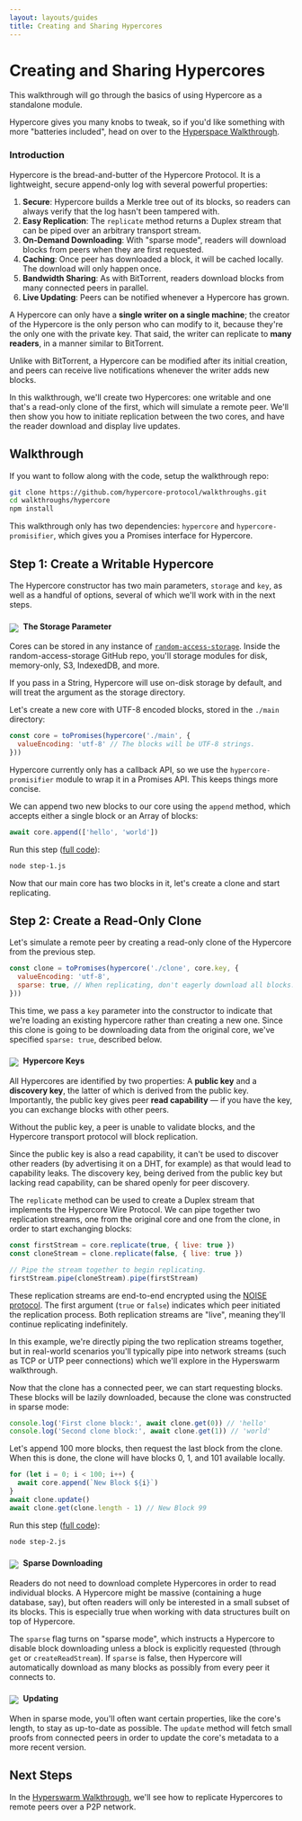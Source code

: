 ```yaml
---
layout: layouts/guides
title: Creating and Sharing Hypercores
---
```


# Creating and Sharing Hypercores

This walkthrough will go through the basics of using Hypercore as a standalone module. 

<div class="info-aside" markdown="1">

Hypercore gives you many knobs to tweak, so if you'd like something with more "batteries included", head on over to the [Hyperspace Walkthrough](../../getting-started/hyperspace/).

</div>

### Introduction

Hypercore is the bread-and-butter of the Hypercore Protocol. It is a lightweight, secure append-only log with several powerful properties:
1. __Secure__: Hypercore builds a Merkle tree out of its blocks, so readers can always verify that the log hasn't been tampered with. 
2. __Easy Replication__: The `replicate` method returns a Duplex stream that can be piped over an arbitrary transport stream.
3. __On-Demand Downloading__: With "sparse mode", readers will download blocks from peers when they are first requested. 
4. __Caching__: Once peer has downloaded a block, it will be cached locally. The download will only happen once.
5. __Bandwidth Sharing__: As with BitTorrent, readers download blocks from many connected peers in parallel.
6. __Live Updating__: Peers can be notified whenever a Hypercore has grown.

A Hypercore can only have a __single writer on a single machine__; the creator of the Hypercore is the only person who can modify to it, because they're the only one with the private key. That said, the writer can replicate to __many readers__, in a manner similar to BitTorrent.

Unlike with BitTorrent, a Hypercore can be modified after its initial creation, and peers can receive live notifications whenever the writer adds new blocks.

In this walkthrough, we'll create two Hypercores: one writable and one that's a read-only clone of the first, which will simulate a remote peer. We'll then show you how to initiate replication between the two cores, and have the reader download and display live updates.

## Walkthrough

If you want to follow along with the code, setup the walkthrough repo:

```bash
git clone https://github.com/hypercore-protocol/walkthroughs.git
cd walkthroughs/hypercore
npm install
```

This walkthrough only has two dependencies: `hypercore` and `hypercore-promisifier`, which gives you a Promises interface for Hypercore.

## Step 1: Create a Writable Hypercore 

The Hypercore constructor has two main parameters, `storage` and `key`, as well as a handful of options, several of which we'll work with in the next steps.

<div class="info-aside" markdown="1">

#### <img src="../../../images/icons8/info-24.png"> The Storage Parameter

Cores can be stored in any instance of [`random-access-storage`](https://github.com/random-access-storage). Inside the random-access-storage GitHub repo, you'll storage modules for disk, memory-only, S3, IndexedDB, and more.

If you pass in a String, Hypercore will use on-disk storage by default, and will treat the argument as the storage directory.

</div>

Let's create a new core with UTF-8 encoded blocks, stored in the `./main` directory:
```js
const core = toPromises(hypercore('./main', {
  valueEncoding: 'utf-8' // The blocks will be UTF-8 strings.
}))
```

Hypercore currently only has a callback API, so we use the `hypercore-promisifier` module to wrap it in a Promises API. This keeps things more concise.

We can append two new blocks to our core using the `append` method, which accepts either a single block or an Array of blocks:

```js
await core.append(['hello', 'world'])
```

Run this step (<a href="https://github.com/hypercore-protocol/walkthroughs/blob/main/hypercore/step-1.js" class="external" title="full code">full code</a>):

```bash
node step-1.js
```

Now that our main core has two blocks in it, let's create a clone and start replicating.

## Step 2: Create a Read-Only Clone

Let's simulate a remote peer by creating a read-only clone of the Hypercore from the previous step. 
```js
const clone = toPromises(hypercore('./clone', core.key, {
  valueEncoding: 'utf-8',
  sparse: true, // When replicating, don't eagerly download all blocks.
}))
```

This time, we pass a `key` parameter into the constructor to indicate that we're loading an existing hypercore rather than creating a new one.
Since this clone is going to be downloading data from the original core, we've specified `sparse: true`, described below.

<div class="info-aside" markdown="1">

#### <img src="../../../images/icons8/info-24.png"> Hypercore Keys

All Hypercores are identified by two properties: A __public key__ and a __discovery key__, the latter of which is derived from the public key. Importantly, the public key gives peer __read capability__ &mdash; if you have the key, you can exchange blocks with other peers. 

Without the public key, a peer is unable to validate blocks, and the Hypercore transport protocol will block replication.

Since the public key is also a read capability, it can't be used to discover other readers (by advertising it on a DHT, for example) as that would lead to capability leaks. The discovery key, being derived from the public key but lacking read capability, can be shared openly for peer discovery.

</div>

The `replicate` method can be used to create a Duplex stream that implements the Hypercore Wire Protocol. We can pipe together two replication streams, one from the original core and one from the clone, in order to start exchanging blocks:

```js
const firstStream = core.replicate(true, { live: true })
const cloneStream = clone.replicate(false, { live: true })

// Pipe the stream together to begin replicating.
firstStream.pipe(cloneStream).pipe(firstStream)
```

These replication streams are end-to-end encrypted using the <a href="https://noiseprotocol.org/" title="NOISE protocol" class="external">NOISE protocol</a>.
The first argument (`true` or `false`) indicates which peer initiated the replication process.
Both replication streams are "live", meaning they'll continue replicating indefinitely.

<div class="info-aside" markdown="1">

In this example, we're directly piping the two replication streams together, but in real-world scenarios you'll typically pipe into network streams (such as TCP or UTP peer connections) which we'll explore in the Hyperswarm walkthrough.

</div>


Now that the clone has a connected peer, we can start requesting blocks. These blocks will be lazily downloaded, because the clone was constructed in sparse mode:
```js
console.log('First clone block:', await clone.get(0)) // 'hello'
console.log('Second clone block:', await clone.get(1)) // 'world'
```

Let's append 100 more blocks, then request the last block from the clone. When this is done, the clone will have blocks 0, 1, and 101 available locally.

```js
for (let i = 0; i < 100; i++) {
  await core.append(`New Block ${i}`)
}
await clone.update()
await clone.get(clone.length - 1) // New Block 99
```

Run this step (<a href="https://github.com/hypercore-protocol/walkthroughs/blob/main/hypercore/step-2.js" class="external" title="full code">full code</a>):

```bash
node step-2.js
```

<div class="info-aside" markdown="1">

#### <img src="../../../images/icons8/info-24.png"> Sparse Downloading

Readers do not need to download complete Hypercores in order to read individual blocks. A Hypercore might be massive (containing a huge database, say), but often readers will only be interested in a small subset of its blocks. This is especially true when working with data structures built on top of Hypercore.

The `sparse` flag turns on "sparse mode", which instructs a Hypercore to disable block downloading unless a block is explicitly requested (through `get` or `createReadStream`). If `sparse` is false, then Hypercore will automatically download as many blocks as possibly from every peer it connects to.

</div>
<div class="info-aside" markdown="1">

#### <img src="../../../images/icons8/info-24.png"> Updating

When in sparse mode, you'll often want certain properties, like the core's length, to stay as up-to-date as possible. The `update` method will fetch small proofs from connected peers in order to update the core's metadata to a more recent version. 

</div>

## Next Steps

In the [Hyperswarm Walkthrough](/hyperswarm), we'll see how to replicate Hypercores to remote peers over a P2P network.

<style>
  h4 img {
    position: relative;
    top: 5px;
    margin-right: 5px;
  }
</style>